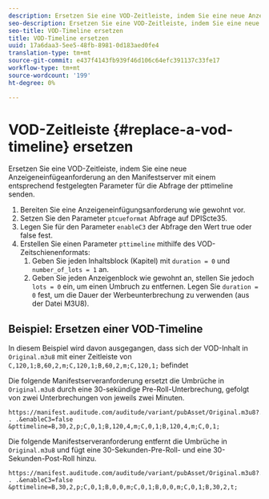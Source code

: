 ```yaml
---
description: Ersetzen Sie eine VOD-Zeitleiste, indem Sie eine neue Anzeigeneinfügeanforderung an den Manifestserver mit einem entsprechend festgelegten Parameter für die Abfrage der pttimeline senden.
seo-description: Ersetzen Sie eine VOD-Zeitleiste, indem Sie eine neue Anzeigeneinfügeanforderung an den Manifestserver mit einem entsprechend festgelegten Parameter für die Abfrage der pttimeline senden.
seo-title: VOD-Timeline ersetzen
title: VOD-Timeline ersetzen
uuid: 17a6daa3-5ee5-48fb-8981-0d183aed0fe4
translation-type: tm+mt
source-git-commit: e437f4143fb939f46d106c64efc391137c33fe17
workflow-type: tm+mt
source-wordcount: '199'
ht-degree: 0%

---
```



# VOD-Zeitleiste {#replace-a-vod-timeline} ersetzen

Ersetzen Sie eine VOD-Zeitleiste, indem Sie eine neue Anzeigeneinfügeanforderung an den Manifestserver mit einem entsprechend festgelegten Parameter für die Abfrage der pttimeline senden.

1. Bereiten Sie eine Anzeigeneinfügungsanforderung wie gewohnt vor.
1. Setzen Sie den Parameter `ptcueformat` Abfrage auf DPIScte35.
1. Legen Sie für den Parameter `enableC3` der Abfrage den Wert true oder false fest.
1. Erstellen Sie einen Parameter `pttimeline` mithilfe des VOD-Zeitschienenformats:
   1. Geben Sie jeden Inhaltsblock (Kapitel) mit `duration = 0` und `number_of_lots = 1` an.
   1. Geben Sie jeden Anzeigenblock wie gewohnt an, stellen Sie jedoch `lots = 0` ein, um einen Umbruch zu entfernen. Legen Sie `duration = 0` fest, um die Dauer der Werbeunterbrechung zu verwenden (aus der Datei M3U8).

## Beispiel: Ersetzen einer VOD-Timeline

In diesem Beispiel wird davon ausgegangen, dass sich der VOD-Inhalt in `Original.m3u8` mit einer Zeitleiste von `C,120,1;B,60,2,m;C,120,1;B,60,2,m;C,120,1;` befindet

Die folgende Manifestserveranforderung ersetzt die Umbrüche in `Original.m3u8` durch eine 30-sekündige Pre-Roll-Unterbrechung, gefolgt von zwei Unterbrechungen von jeweils zwei Minuten.

```
https://manifest.auditude.com/auditude/variant/pubAsset/Original.m3u8?. . .&enableC3=false 
&pttimeline=B,30,2,p;C,0,1;B,120,4,m;C,0,1;B,120,4,m;C,0,1;
```

Die folgende Manifestserveranforderung entfernt die Umbrüche in `Original.m3u8` und fügt eine 30-Sekunden-Pre-Roll- und eine 30-Sekunden-Post-Roll hinzu.

```
https://manifest.auditude.com/auditude/variant/pubAsset/Original.m3u8?. . .&enableC3=false 
&pttimeline=B,30,2,p;C,0,1;B,0,0,m;C,0,1;B,0,0,m;C,0,1;B,30,2,t;
```

